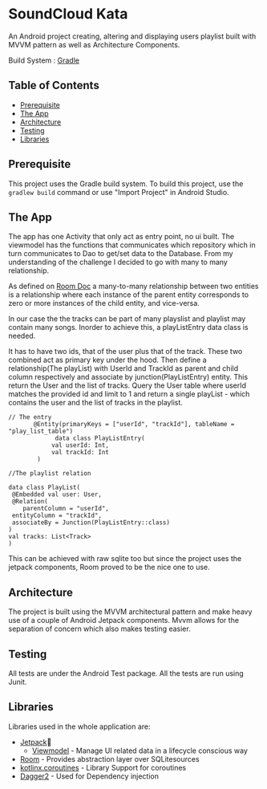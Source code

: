 
# SoundCloud Kata

An Android project creating, altering and displaying users playlist built with MVVM pattern as well as Architecture Components.

Build System : [Gradle](https://gradle.org/)

## Table of Contents

- [Prerequisite](#prerequisite)
- [The App](#theapp)
- [Architecture](#architecture)
- [Testing](#testing)
- [Libraries](#libraries)

## Prerequisite

This project uses the Gradle build system. To build this project, use the
`gradlew build` command or use "Import Project" in Android Studio.

## The App
The app has one Activity that only act as entry point, no ui built. The viewmodel has the functions that communicates which repository which in turn communicates to Dao to get/set data to the Database. From my understanding of the challenge I decided to go with many to many relationship.

 As defined on [Room Doc](https://developer.android.com/training/data-storage/room/relationships)  a many-to-many relationship between two entities is a relationship where each instance of the parent entity corresponds to zero or more instances of the child entity, and vice-versa. 

In our case the the tracks can be part of many playslist and playlist may contain many songs. Inorder to achieve this, a playListEntry data class is needed. 

It has to have two ids, that of the user plus that of the track. These two combined act as primary key under the hood. Then define a relationship(The playList)  with UserId and TrackId as parent  and child column respectively and associate by junction(PlayListEntry) entity. This return the User and the list of tracks. Query the User table where userId matches the provided id and limit to 1 and return a single playList - which contains the user and the list of tracks in the playlist.

    // The entry
           @Entity(primaryKeys = ["userId", "trackId"], tableName =     "play_list_table")  
                 data class PlayListEntry(  
                val userId: Int,  
                val trackId: Int  
            )
            
    //The playlist relation
    
    data class PlayList(
     @Embedded val user: User,  
     @Relation(  
        parentColumn = "userId",  
     entityColumn = "trackId",  
     associateBy = Junction(PlayListEntry::class)  
    )  
    val tracks: List<Track>  
    )

This can be achieved with raw sqlite too but since the project uses the jetpack components, Room proved to be the nice one to use.

## Architecture
The project is built using the MVVM architectural pattern and make heavy use of a couple of Android Jetpack components. Mvvm allows for the separation of concern which also makes testing easier. 

## Testing
All tests are under the Android Test package. All the tests are run using Junit.
 
## Libraries

Libraries used in the whole application are:

- [Jetpack](https://developer.android.com/jetpack)🚀
  - [Viewmodel](https://developer.android.com/topic/libraries/architecture/viewmodel) - Manage UI related data in a lifecycle conscious way 
 - [Room](https://developer.android.com/training/data-storage/room) - Provides abstraction layer over SQLitesources
- [kotlinx.coroutines](https://github.com/Kotlin/kotlinx.coroutines) - Library Support for coroutines
-  [Dagger2](https://dagger.dev/dev-guide/) - Used for Dependency injection